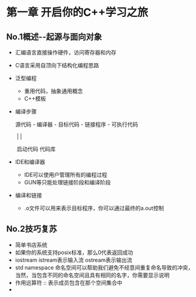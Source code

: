 # 第一章 开启你的C++学习之旅

## No.1概述--起源与面向对象

* 汇编语言直接操作硬件，访问寄存器和内存

* C语言采用自顶向下结构化编程思路

* 泛型编程

  * 重用代码，抽象通用概念
  * C++模板

* 编译步骤

  源代码 - 编译器 - 目标代码 - 链接程序 - 可执行代码

  ​                          |     |

  ​                      启动代码  代码库

* IDE和编译器

  * IDE可以使用户管理所有的编程过程
  * GUN等只能处理链接阶段和编译阶段

* 编译和链接

  * .o文件可以用来表示目标程序，你可以通过最终的a.out控制

## No.2技巧复苏

* 简单书店系统
* 如果你的系统支持posix标准，那么0代表返回成功
* iostream istream表示输入流 ostream表示输出流
* std namespace 命名空间可以帮助我们避免不经意间重复命名导致的冲突，当然，当包含不同的命名空间且具有相同的名字，你需要显示说明
* 作用远算符 :: 表示成员包含在那个空间集合中
* ​
